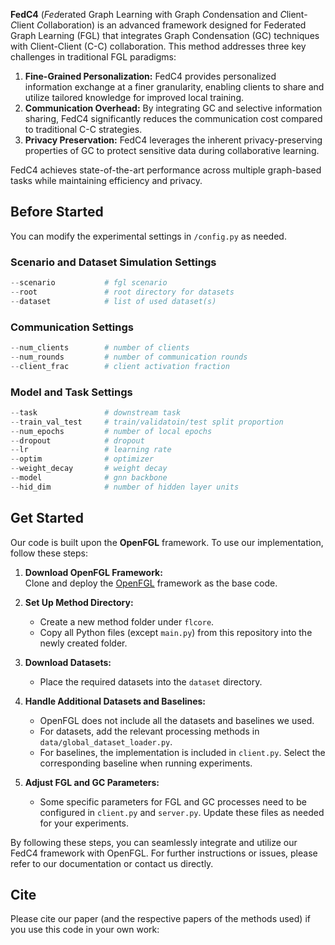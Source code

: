 **FedC4** (*Fed*erated Graph Learning with Graph *C*ondensation and *C*lient-*C*lient *C*ollaboration) is an advanced framework designed for Federated Graph Learning (FGL) that integrates Graph Condensation (GC) techniques with Client-Client (C-C) collaboration. This method addresses three key challenges in traditional FGL paradigms:

1. **Fine-Grained Personalization:** FedC4 provides personalized information exchange at a finer granularity, enabling clients to share and utilize tailored knowledge for improved local training.
2. **Communication Overhead:** By integrating GC and selective information sharing, FedC4 significantly reduces the communication cost compared to traditional C-C strategies.
3. **Privacy Preservation:** FedC4 leverages the inherent privacy-preserving properties of GC to protect sensitive data during collaborative learning.

FedC4 achieves state-of-the-art performance across multiple graph-based tasks while maintaining efficiency and privacy.

## Before Started

You can modify the experimental settings in `/config.py` as needed.

### Scenario and Dataset Simulation Settings

```python
--scenario           # fgl scenario
--root               # root directory for datasets
--dataset            # list of used dataset(s)
```

### Communication Settings

```python
--num_clients        # number of clients
--num_rounds         # number of communication rounds
--client_frac        # client activation fraction
```


### Model and Task Settings
```python
--task               # downstream task
--train_val_test     # train/validatoin/test split proportion
--num_epochs         # number of local epochs
--dropout            # dropout
--lr                 # learning rate
--optim              # optimizer
--weight_decay       # weight decay
--model              # gnn backbone
--hid_dim            # number of hidden layer units
```

## Get Started

Our code is built upon the **OpenFGL** framework. To use our implementation, follow these steps:

1. **Download OpenFGL Framework:**  
   Clone and deploy the [OpenFGL](https://github.com/zyl24/OpenFGL) framework as the base code.

2. **Set Up Method Directory:**  
   - Create a new method folder under `flcore`.
   - Copy all Python files (except `main.py`) from this repository into the newly created folder.

3. **Download Datasets:**  
   - Place the required datasets into the `dataset` directory.

4. **Handle Additional Datasets and Baselines:**  
   - OpenFGL does not include all the datasets and baselines we used.  
   - For datasets, add the relevant processing methods in `data/global_dataset_loader.py`.  
   - For baselines, the implementation is included in `client.py`. Select the corresponding baseline when running experiments.

5. **Adjust FGL and GC Parameters:**  
   - Some specific parameters for FGL and GC processes need to be configured in `client.py` and `server.py`. Update these files as needed for your experiments.

By following these steps, you can seamlessly integrate and utilize our FedC4 framework with OpenFGL. For further instructions or issues, please refer to our documentation or contact us directly.


## Cite
Please cite our paper (and the respective papers of the methods used) if you use this code in your own work:
```
```
